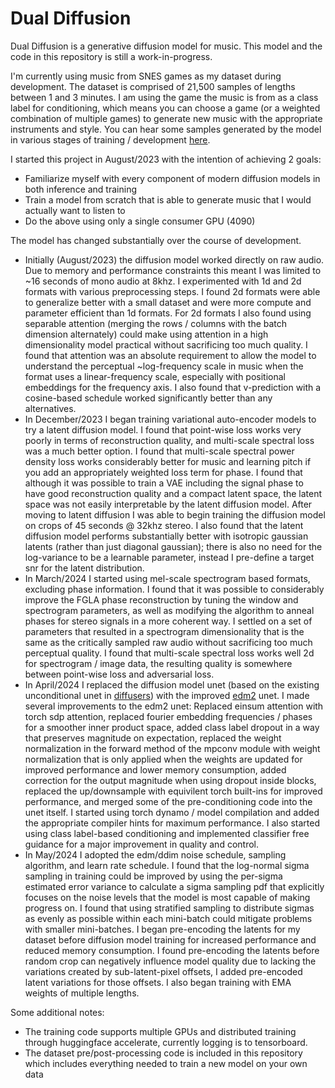 # Dual Diffusion
Dual Diffusion is a generative diffusion model for music. This model and the code in this repository is still a work-in-progress.

I'm currently using music from SNES games as my dataset during development. The dataset is comprised of 21,500 samples of lengths between 1 and 3 minutes. I am using the game the music is from as a class label for conditioning, which means you can choose a game (or a weighted combination of multiple games) to generate new music with the appropriate instruments and style. You can hear some samples generated by the model in various stages of training / development [here](https://drive.google.com/drive/folders/1aCs0HWvocO1-EN2dXhEa3Hwcje1xeO24?usp=drive_link).

I started this project in August/2023 with the intention of achieving 2 goals:
* Familiarize myself with every component of modern diffusion models in both inference and training
* Train a model from scratch that is able to generate music that I would actually want to listen to
* Do the above using only a single consumer GPU (4090)

The model has changed substantially over the course of development.
* Initially (August/2023) the diffusion model worked directly on raw audio. Due to memory and performance constraints this meant I was limited to ~16 seconds of mono audio at 8khz. I experimented with 1d and 2d formats with various preprocessing steps. I found 2d formats were able to generalize better with a small dataset and were more compute and parameter efficient than 1d formats. For 2d formats I also found using separable attention (merging the rows / columns with the batch dimension alternately) could make using attention in a high dimensionality model practical without sacrificing too much quality. I found that attention was an absolute requirement to allow the model to understand the perceptual ~log-frequency scale in music when the format uses a linear-frequency scale, especially with positional embeddings for the frequency axis. I also found that v-prediction with a cosine-based schedule worked significantly better than any alternatives.
* In December/2023 I began training variational auto-encoder models to try a latent diffusion model. I found that point-wise loss works very poorly in terms of reconstruction quality, and multi-scale spectral loss was a much better option. I found that multi-scale spectral power density loss works considerably better for music and learning pitch if you add an appropriately weighted loss term for phase. I found that although it was possible to train a VAE including the signal phase to have good reconstruction quality and a compact latent space, the latent space was not easily interpretable by the latent diffusion model. After moving to latent diffusion I was able to begin training the diffusion model on crops of 45 seconds @ 32khz stereo. I also found that the latent diffusion model performs substantially better with isotropic gaussian latents (rather than just diagonal gaussian); there is also no need for the log-variance to be a learnable parameter, instead I pre-define a target snr for the latent distribution.
* In March/2024 I started using mel-scale spectrogram based formats, excluding phase information. I found that it was possible to considerably improve the FGLA phase reconstruction by tuning the window and spectrogram parameters, as well as modifying the algorithm to anneal phases for stereo signals in a more coherent way. I settled on a set of parameters that resulted in a spectrogram dimensionality that is the same as the critically sampled raw audio without sacrificing too much perceptual quality. I found that multi-scale spectral loss works well 2d for spectrogram / image data, the resulting quality is somewhere between point-wise loss and adversarial loss.
* In April/2024 I replaced the diffusion model unet (based on the existing unconditional unet in [diffusers](https://github.com/huggingface/diffusers)) with the improved [edm2](https://github.com/NVlabs/edm2) unet. I made several improvements to the edm2 unet: Replaced einsum attention with torch sdp attention, replaced fourier embedding frequencies / phases for a smoother inner product space, added class label dropout in a way that preserves magnitude on expectation, replaced the weight normalization in the forward method of the mpconv module with weight normalization that is only applied when the weights are updated for improved performance and lower memory consumption, added correction for the output magnitude when using dropout inside blocks, replaced the up/downsample with equivilent torch built-ins for improved performance, and merged some of the pre-conditioning code into the unet itself. I started using torch dynamo / model compilation and added the appropriate compiler hints for maximum performance. I also started using class label-based conditioning and implemented classifier free guidance for a major improvement in quality and control.
* In May/2024 I adopted the edm/ddim noise schedule, sampling algorithm, and learn rate schedule. I found that the log-normal sigma sampling in training could be improved by using the per-sigma estimated error variance to calculate a sigma sampling pdf that explicitly focuses on the noise levels that the model is most capable of making progress on. I found that using stratified sampling to distribute sigmas as evenly as possible within each mini-batch could mitigate problems with smaller mini-batches. I began pre-encoding the latents for my dataset before diffusion model training for increased performance and reduced memory consumption. I found pre-encoding the latents before random crop can negatively influence model quality due to lacking the variations created by sub-latent-pixel offsets, I added pre-encoded latent variations for those offsets. I also began training with EMA weights of multiple lengths.

Some additional notes:
* The training code supports multiple GPUs and distributed training through huggingface accelerate, currently logging is to tensorboard.
* The dataset pre/post-processing code is included in this repository which includes everything needed to train a new model on your own data
